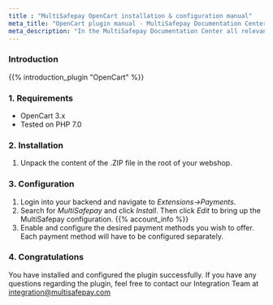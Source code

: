 ```yaml
---
title : "MultiSafepay OpenCart installation & configuration manual"
meta_title: "OpenCart plugin manual - MultiSafepay Documentation Center"
meta_description: "In the MultiSafepay Documentation Center all relevant information regarding our Plugins and API. As well as Support pages for Payment Method, Tools and General Questions. You can also find the contact details of our Support Team and Integration Team."
---
```


### Introduction

{{% introduction_plugin "OpenCart" %}}

### 1. Requirements
- OpenCart 3.x
- Tested on PHP 7.0

### 2. Installation
 1. Unpack the content of the .ZIP file in the root of your webshop.

### 3. Configuration
1. Login into your backend and navigate to _Extensions->Payments_.
2. Search for _MultiSafepay_ and click _Install_. Then click _Edit_ to bring up the MultiSafepay configuration. {{% account_info %}}
3. Enable and configure the desired payment methods you wish to offer. Each payment method will have to be configured separately.

### 4. Congratulations
You have installed and configured the plugin successfully. If you have any questions regarding the plugin, feel free to contact our Integration Team at <integration@multisafepay.com>

